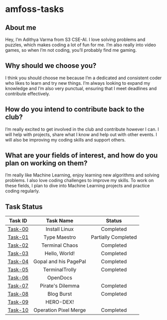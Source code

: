# amfoss-tasks

## About me

Hey, I’m Adithya Varma from S3 CSE-AI. I love solving problems and puzzles, which makes coding a lot of fun for me. I’m also really into video games, so when I’m not coding, you’ll probably find me gaming. 

## Why should we choose you?

I think you should choose me because I’m a dedicated and consistent coder who likes to learn and try new things. I’m always looking to expand my knowledge and I’m also very punctual, ensuring that I meet deadlines and contribute effectively.

## How do you intend to contribute back to the club?

I’m really excited to get involved in the club and contribute however I can. I will help with projects, share what I know and help out with other events. I will also be improving my coding skills and support others.

## What are your fields of interest, and how do you plan on working on them?

I’m really like Machine Learning, enjoy learning new algorithms and solving problems. I also love coding challenges to improve my skills. To work on these fields, I plan to dive into Machine Learning projects and practice coding regularly.

## Task Status

| Task ID   | Task Name                  | Status              |
|:---------:|:---------------------------:|:------------------: |
| [Task-00](https://github.com/AdithyaVarma28/amfoss-tasks/tree/main/task-00) | Install Linux | Completed |
| [Task-01]() | Type Maestro | Partially Completed |
| [Task-02](https://github.com/AdithyaVarma28/amfoss-tasks/tree/main/task-02) | Terminal Chaos | Completed |
| [Task-03](https://github.com/AdithyaVarma28/amfoss-tasks/tree/main/task-03) | Hello, World! | Completed |
| [Task-04](https://github.com/AdithyaVarma28/amfoss-tasks/tree/main/task-04) | Gopal and his PagePal | Completed |
| [Task-05](https://github.com/AdithyaVarma28/amfoss-tasks/tree/main/task-05) | TerminalTrolly | Completed |
| [Task-06]() | OpenDocs |  |
| [Task-07](https://github.com/AdithyaVarma28/amfoss-tasks/tree/main/task-07) | Pirate's Dilemma  | Completed |
| [Task-08](https://github.com/AdithyaVarma28/amfoss-tasks/tree/main/task-08) | Blog Burst | Completed |
| [Task-09]() | HERO-DEX! |  |
| [Task-10](https://github.com/AdithyaVarma28/amfoss-tasks/tree/main/task-10) | Operation Pixel Merge | Completed |

